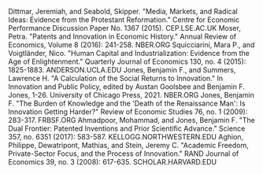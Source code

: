 Dittmar, Jeremiah, and Seabold, Skipper. "Media, Markets, and Radical Ideas: Evidence from the Protestant Reformation." Centre for Economic Performance Discussion Paper No. 1367 (2015). 
CEP.LSE.AC.UK
Moser, Petra. "Patents and Innovation in Economic History." Annual Review of Economics, Volume 8 (2016): 241-258. 
NBER.ORG
Squicciarini, Mara P., and Voigtländer, Nico. "Human Capital and Industrialization: Evidence from the Age of Enlightenment." Quarterly Journal of Economics 130, no. 4 (2015): 1825-1883. 
ANDERSON.UCLA.EDU
Jones, Benjamin F., and Summers, Lawrence H. "A Calculation of the Social Returns to Innovation." In Innovation and Public Policy, edited by Austan Goolsbee and Benjamin F. Jones, 1-26. University of Chicago Press, 2021. 
NBER.ORG
Jones, Benjamin F. "The Burden of Knowledge and the 'Death of the Renaissance Man': Is Innovation Getting Harder?" Review of Economic Studies 76, no. 1 (2009): 283-317. 
FRBSF.ORG
Ahmadpoor, Mohammad, and Jones, Benjamin F. "The Dual Frontier: Patented Inventions and Prior Scientific Advance." Science 357, no. 6351 (2017): 583-587.
KELLOGG.NORTHWESTERN.EDU
Aghion, Philippe, Dewatripont, Mathias, and Stein, Jeremy C. "Academic Freedom, Private-Sector Focus, and the Process of Innovation." RAND Journal of Economics 39, no. 3 (2008): 617-635. 
SCHOLAR.HARVARD.EDU
